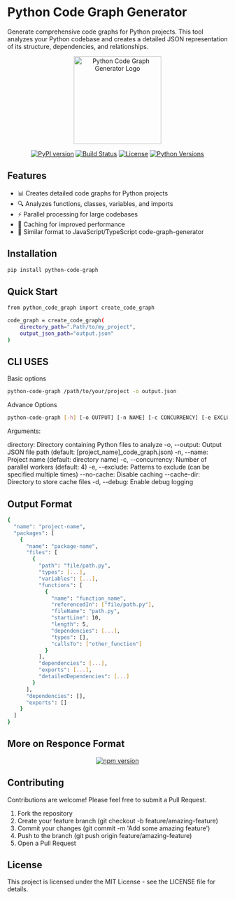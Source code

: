 # Python Code Graph Generator

Generate comprehensive code graphs for Python projects. This tool analyzes your Python codebase and creates a detailed JSON representation of its structure, dependencies, and relationships.

<p align="center">
  <img src="https://via.placeholder.com/200x200.png?text=Python+Code+Graph" alt="Python Code Graph Generator Logo" width="200"/>
</p>
<p align="center">
  <a href="https://pypi.org/project/python-code-graph/"><img src="https://img.shields.io/pypi/v/python-code-graph.svg" alt="PyPI version"></a>
  <a href="https://github.com/Aman-s12345/python-code-graph/actions"><img src="https://github.com/Aman-s12345/python-code-graph/workflows/Test/badge.svg" alt="Build Status"></a>
  <a href="https://github.com/Aman-s12345/python-code-graph/blob/main/LICENSE"><img src="https://img.shields.io/pypi/l/python-code-graph.svg" alt="License"></a>
  <a href="https://pypi.org/project/python-code-graph/"><img src="https://img.shields.io/pypi/pyversions/python-code-graph.svg" alt="Python Versions"></a>
</p>

## Features

- 📊 Creates detailed code graphs for Python projects
- 🔍 Analyzes functions, classes, variables, and imports
- ⚡ Parallel processing for large codebases
- 💾 Caching for improved performance
- 🧩 Similar format to JavaScript/TypeScript code-graph-generator

## Installation

```bash
pip install python-code-graph
```

## Quick Start

```bash
from python_code_graph import create_code_graph

code_graph = create_code_graph(
    directory_path=".Path/to/my_project",
    output_json_path="output.json"
)
```

## CLI USES
Basic options
```bash
python-code-graph /path/to/your/project -o output.json
```
Advance Options
```bash
python-code-graph [-h] [-o OUTPUT] [-n NAME] [-c CONCURRENCY] [-e EXCLUDE] [--no-cache] [--cache-dir CACHE_DIR] [-d] directory
```

Arguments:

directory: Directory containing Python files to analyze
-o, --output: Output JSON file path (default: [project_name]_code_graph.json)
-n, --name: Project name (default: directory name)
-c, --concurrency: Number of parallel workers (default: 4)
-e, --exclude: Patterns to exclude (can be specified multiple times)
--no-cache: Disable caching
--cache-dir: Directory to store cache files
-d, --debug: Enable debug logging

## Output Format
```bash
{
  "name": "project-name",
  "packages": [
    {
      "name": "package-name",
      "files": [
        {
          "path": "file/path.py",
          "types": [...],
          "variables": [...],
          "functions": [
            {
              "name": "function_name",
              "referencedIn": ["file/path.py"],
              "fileName": "path.py",
              "startLine": 10,
              "length": 5,
              "dependencies": [...],
              "types": [],
              "callsTo": ["other_function"]
            }
          ],
          "dependencies": [...],
          "exports": [...],
          "detailedDependencies": [...]
        }
      ],
      "dependencies": [],
      "exports": []
    }
  ]
}
```
## More on Responce Format
<p align="center">
  <a href="https://www.npmjs.com/package/code-graph-generator"><img src="https://img.shields.io/npm/v/code-graph-generator.svg" alt="npm version"></a>
</p>

## Contributing
Contributions are welcome! Please feel free to submit a Pull Request.

1. Fork the repository
2. Create your feature branch (git checkout -b feature/amazing-feature)
3. Commit your changes (git commit -m 'Add some amazing feature')
4. Push to the branch (git push origin feature/amazing-feature)
5. Open a Pull Request

## License
This project is licensed under the MIT License - see the LICENSE file for details.